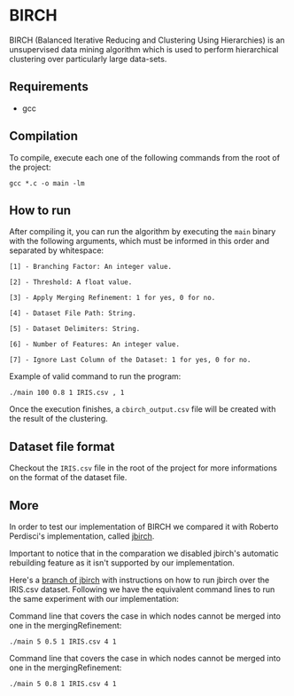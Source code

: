 # BIRCH

BIRCH (Balanced Iterative Reducing and Clustering Using Hierarchies) is an unsupervised data mining algorithm which is used to perform hierarchical clustering over particularly large data-sets.

## Requirements
* gcc

## Compilation

To compile, execute each one of the following commands from the root of the project:

```
gcc *.c -o main -lm
```

## How to run

After compiling it, you can run the algorithm by executing the `main` binary with the following arguments, which must be informed in this order and separated by whitespace:

~~~
[1] - Branching Factor: An integer value.

[2] - Threshold: A float value.

[3] - Apply Merging Refinement: 1 for yes, 0 for no.

[4] - Dataset File Path: String.

[5] - Dataset Delimiters: String.

[6] - Number of Features: An integer value.

[7] - Ignore Last Column of the Dataset: 1 for yes, 0 for no.
~~~

Example of valid command to run the program:

```
./main 100 0.8 1 IRIS.csv , 1
```

Once the execution finishes, a `cbirch_output.csv` file will be created with the result of the clustering.


## Dataset file format

Checkout the `IRIS.csv` file in the root of the project for more informations on the format of the dataset file.

## More

In order to test our implementation of BIRCH we compared it with Roberto Perdisci's implementation, called [jbirch](https://github.com/perdisci/jbirch).

Important to notice that in the comparation we disabled jbirch's automatic rebuilding feature as it isn't supported by our implementation.

Here's a [branch of jbirch](https://github.com/douglas444/jbirch) with instructions on how to run jbirch over the IRIS.csv dataset. Following we have the equivalent command lines to run the same experiment with our implementation:

Command line that covers the case in which nodes cannot be merged into one in the mergingRefinement:

```
./main 5 0.5 1 IRIS.csv 4 1
```

Command line that covers the case in which nodes cannot be merged into one in the mergingRefinement:
```
./main 5 0.8 1 IRIS.csv 4 1
```

